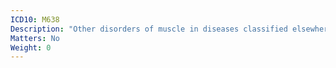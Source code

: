 ```yaml
---
ICD10: M638
Description: "Other disorders of muscle in diseases classified elsewhere"
Matters: No
Weight: 0
---
```

